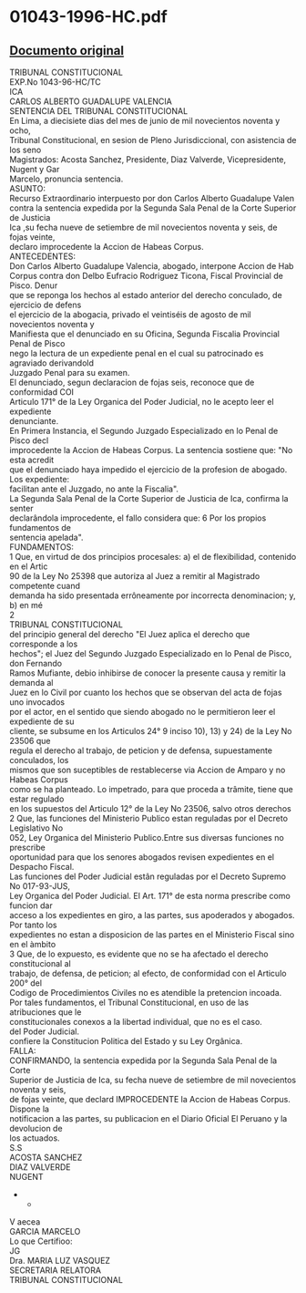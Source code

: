 
01043-1996-HC.pdf
=================
  
[Documento original](https://tc.gob.pe/jurisprudencia/1998/01043-1996-HC.pdf)  
---  
TRIBUNAL CONSTITUCIONAL  
EXP.No 1043-96-HC/TC  
ICA  
CARLOS ALBERTO GUADALUPE VALENCIA  
SENTENCIA DEL TRIBUNAL CONSTITUCIONAL  
En Lima, a diecisiete dias del mes de junio de mil novecientos noventa y ocho,  
Tribunal Constitucional, en sesion de Pleno Jurisdiccional, con asistencia de los seno  
Magistrados: Acosta Sanchez, Presidente, Diaz Valverde, Vicepresidente, Nugent y Gar  
Marcelo, pronuncia sentencia.  
ASUNTO:  
Recurso Extraordinario interpuesto por don Carlos Alberto Guadalupe Valen  
contra la sentencia expedida por la Segunda Sala Penal de la Corte Superior de Justicia  
Ica ,su fecha nueve de setiembre de mil novecientos noventa y seis, de fojas veinte,  
declaro improcedente la Accion de Habeas Corpus.  
ANTECEDENTES:  
Don Carlos Alberto Guadalupe Valencia, abogado, interpone Accion de Hab  
Corpus contra don Delbo Eufracio Rodriguez Ticona, Fiscal Provincial de Pisco. Denur  
que se reponga los hechos al estado anterior del derecho conculado, de ejercicio de defens  
el ejercicio de la abogacia, privado el veintiséis de agosto de mil novecientos noventa y  
Manifiesta que el denunciado en su Oficina, Segunda Fiscalia Provincial Penal de Pisco  
nego la lectura de un expediente penal en el cual su patrocinado es agraviado derivandold  
Juzgado Penal para su examen.  
El denunciado, segun declaracion de fojas seis, reconoce que de conformidad COI  
Articulo 171° de la Ley Organica del Poder Judicial, no le acepto leer el expediente  
denunciante.  
En Primera Instancia, el Segundo Juzgado Especializado en lo Penal de Pisco decl  
improcedente la Accion de Habeas Corpus. La sentencia sostiene que: "No esta acredit  
que el denunciado haya impedido el ejercicio de la profesion de abogado. Los expediente:  
facilitan ante el Juzgado, no ante la Fiscalia".  
La Segunda Sala Penal de la Corte Superior de Justicia de Ica, confirma la senter  
declarândola improcedente, el fallo considera que: 6 Por los propios fundamentos de  
sentencia apelada".  
FUNDAMENTOS:  
1 Que, en virtud de dos principios procesales: a) el de flexibilidad, contenido en el Artic  
90 de la Ley No 25398 que autoriza al Juez a remitir al Magistrado competente cuand  
demanda ha sido presentada errôneamente por incorrecta denominacion; y, b) en mé  
2  
TRIBUNAL CONSTITUCIONAL  
del principio general del derecho "El Juez aplica el derecho que corresponde a los  
hechos"; el Juez del Segundo Juzgado Especializado en lo Penal de Pisco, don Fernando  
Ramos Mufiante, debio inhibirse de conocer la presente causa y remitir la demanda al  
Juez en lo Civil por cuanto los hechos que se observan del acta de fojas uno invocados  
por el actor, en el sentido que siendo abogado no le permitieron leer el expediente de su  
cliente, se subsume en los Articulos 24° 9 inciso 10), 13) y 24) de la Ley No 23506 que  
regula el derecho al trabajo, de peticion y de defensa, supuestamente conculados, los  
mismos que son suceptibles de restablecerse via Accion de Amparo y no Habeas Corpus  
como se ha planteado. Lo impetrado, para que proceda a trâmite, tiene que estar regulado  
en los supuestos del Articulo 12° de la Ley No 23506, salvo otros derechos  
2 Que, las funciones del Ministerio Publico estan reguladas por el Decreto Legislativo No  
052, Ley Organica del Ministerio Publico.Entre sus diversas funciones no prescribe  
oportunidad para que los senores abogados revisen expedientes en el Despacho Fiscal.  
Las funciones del Poder Judicial estân reguladas por el Decreto Supremo No 017-93-JUS,  
Ley Organica del Poder Judicial. El Art. 171° de esta norma prescribe como funcion dar  
acceso a los expedientes en giro, a las partes, sus apoderados y abogados. Por tanto los  
expedientes no estan a disposicion de las partes en el Ministerio Fiscal sino en el àmbito  
3 Que, de lo expuesto, es evidente que no se ha afectado el derecho constitucional al  
trabajo, de defensa, de peticion; al efecto, de conformidad con el Articulo 200° del  
Codigo de Procedimientos Civiles no es atendible la pretencion incoada.  
Por tales fundamentos, el Tribunal Constitucional, en uso de las atribuciones que le  
constitucionales conexos a la libertad individual, que no es el caso.  
del Poder Judicial.  
confiere la Constitucion Politica del Estado y su Ley Orgânica.  
FALLA:  
CONFIRMANDO, la sentencia expedida por la Segunda Sala Penal de la Corte  
Superior de Justicia de Ica, su fecha nueve de setiembre de mil novecientos noventa y seis,  
de fojas veinte, que declard IMPROCEDENTE la Accion de Habeas Corpus. Dispone la  
notificacion a las partes, su publicacion en el Diario Oficial El Peruano y la devolucion de  
los actuados.  
S.S  
ACOSTA SANCHEZ  
DIAZ VALVERDE  
NUGENT  
- -  
V aecea  
GARCIA MARCELO  
Lo que Certifioo:  
JG  
Dra. MARIA LUZ VASQUEZ  
SECRETARIA RELATORA  
TRIBUNAL CONSTITUCIONAL